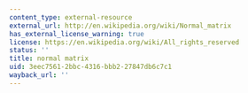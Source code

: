 ```yaml
---
content_type: external-resource
external_url: http://en.wikipedia.org/wiki/Normal_matrix
has_external_license_warning: true
license: https://en.wikipedia.org/wiki/All_rights_reserved
status: ''
title: normal matrix
uid: 3eec7561-2bbc-4316-bbb2-27847db6c7c1
wayback_url: ''
---
```

